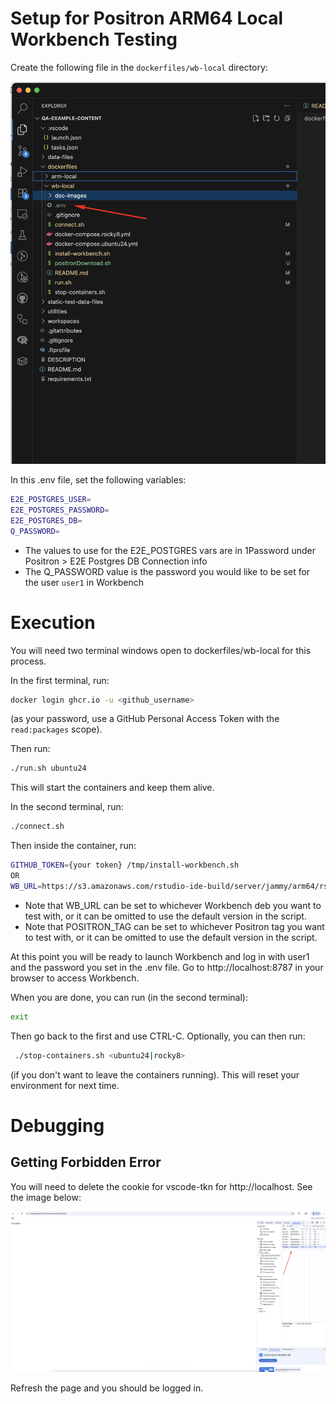 # Setup for Positron ARM64 Local Workbench Testing

Create the following file in the `dockerfiles/wb-local` directory:

![Required Secrets Files](doc-images/secrets.png)

In this .env file, set the following variables:

```bash
E2E_POSTGRES_USER=
E2E_POSTGRES_PASSWORD=
E2E_POSTGRES_DB=
Q_PASSWORD=

```
* The values to use for the E2E_POSTGRES vars are in 1Password under Positron > E2E Postgres DB Connection info
* The Q_PASSWORD value is the password you would like to be set for the user `user1` in Workbench

# Execution

You will need two terminal windows open to dockerfiles/wb-local for this process.  

In the first terminal, run:

```bash
docker login ghcr.io -u <github_username>
```
(as your password, use a GitHub Personal Access Token with the `read:packages` scope).

Then run:

```bash
./run.sh ubuntu24
```

This will start the containers and keep them alive.

In the second terminal, run:

```bash
./connect.sh
```

Then inside the container, run:

```bash
GITHUB_TOKEN={your token} /tmp/install-workbench.sh
OR
WB_URL=https://s3.amazonaws.com/rstudio-ide-build/server/jammy/arm64/rstudio-workbench-2025.11.0-daily-131.pro5-arm64.deb POSITRON_TAG=2025.10.0-88 GITHUB_TOKEN={your token} /tmp/install-workbench.sh

```
* Note that WB_URL can be set to whichever Workbench deb you want to test with, or it can be omitted to use the default version in the script.
* Note that POSITRON_TAG can be set to whichever Positron tag you want to test with, or it can be omitted to use the default version in the script.

At this point you will be ready to launch Workbench and log in with user1 and the password you set in the .env file. Go to http://localhost:8787 in your browser to access Workbench.

When you are done, you can run (in the second terminal):

```bash
exit
```

Then go back to the first and use CTRL-C.  Optionally, you can then run:

```bash
 ./stop-containers.sh <ubuntu24|rocky8>
 ```
 (if you don't want to leave the containers running).  This will reset your environment for next time.

# Debugging
## Getting Forbidden Error

You will need to delete the cookie for vscode-tkn for http://localhost. See the image below:

![RForbidden Fix](doc-images/forbidden.png)

Refresh the page and you should be logged in.